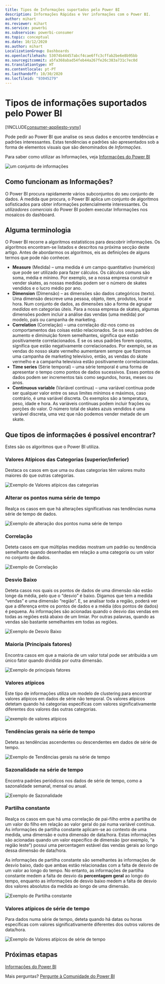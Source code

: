 ```yaml
---
title: Tipos de Informações suportados pelo Power BI
description: Informações Rápidas e Ver informações com o Power BI.
author: mihart
ms.reviewer: mihart
ms.service: powerbi
ms.subservice: powerbi-consumer
ms.topic: conceptual
ms.date: 10/12/2020
ms.author: mihart
LocalizationGroup: Dashboards
ms.openlocfilehash: 53074b44457abcf4cae6ffc3cffab2be6e8b95bb
ms.sourcegitcommit: a5fa368abad54feb44a267fe26c383a731c7ec0d
ms.translationtype: HT
ms.contentlocale: pt-PT
ms.lasthandoff: 10/30/2020
ms.locfileid: "93045279"
---
```

# <a name="types-of-insights-supported-by-power-bi"></a>Tipos de informações suportados pelo Power BI

[!INCLUDE[consumer-appliesto-yyny](../includes/consumer-appliesto-yyny.md)]

Pode pedir ao Power BI que analise os seus dados e encontre tendências e padrões interessantes. Estas tendências e padrões são apresentados sob a forma de elementos visuais que são denominados de *Informações*. 

Para saber como utilizar as Informações, veja [Informações do Power BI](end-user-insights.md)

![um conjunto de informações](media/end-user-insight-types/power-bi-insight.png)

## <a name="how-does-insights-work"></a>Como funcionam as Informações?
O Power BI procura rapidamente vários subconjuntos do seu conjunto de dados. À medida que procura, o Power BI aplica um conjunto de algoritmos sofisticados para obter informações potencialmente interessantes. Os *utilizadores comerciais* do Power BI podem executar Informações nos mosaicos do dashboard.

## <a name="some-terminology"></a>Alguma terminologia
O Power BI recorre a algoritmos estatísticos para descobrir informações. Os algoritmos encontram-se listados e descritos na próxima secção deste artigo. Antes de abordarmos os algoritmos, eis as definições de alguns termos que pode não conhecer. 

* **Measure** (Medida) – uma medida é um campo quantitativo (numérico) que pode ser utilizado para fazer cálculos. Os cálculos comuns são soma, média e mínimo. Por exemplo, se a nossa empresa construir e vender skates, as nossas medidas podem ser o número de skates vendidos e o lucro médio por ano.  
* **Dimension** (Dimensão) – as dimensões são dados categóricos (texto). Uma dimensão descreve uma pessoa, objeto, item, produtos, local e hora. Num conjunto de dados, as dimensões são a forma de agrupar *medidas* em categorias úteis. Para a nossa empresa de skates, algumas dimensões podem incluir a análise das vendas (uma medida) por modelo, país ou campanha de marketing.   
* **Correlation** (Correlação) – uma correlação diz-nos como os comportamentos das coisas estão relacionados.  Se os seus padrões de aumento e diminuição forem semelhantes, significa que estão positivamente correlacionados. E se os seus padrões forem opostos, significa que estão negativamente correlacionados. Por exemplo, se as vendas do nosso skate vermelho aumentarem sempre que fizermos uma campanha de marketing televisivo, então, as vendas do skate vermelho e a campanha televisiva estão positivamente correlacionadas.
* **Time series** (Série temporal) – uma série temporal é uma forma de apresentar o tempo como pontos de dados sucessivos. Esses pontos de dados podem ser incrementos tais como segundos, horas, meses ou anos.  
* **Continuous variable** (Variável contínua) – uma variável contínua pode ser qualquer valor entre os seus limites mínimos e máximos, caso contrário, é uma variável discreta. Os exemplos são a temperatura, peso, idade e hora. As variáveis contínuas podem incluir frações ou porções do valor. O número total de skates azuis vendidos é uma variável discreta, uma vez que não podemos vender metade de um skate.  

## <a name="what-types-of-insights-can-you-find"></a>Que tipos de informações é possível encontrar?
Estes são os algoritmos que o Power BI utiliza. 

### <a name="category-outliers-topbottom"></a>Valores Atípicos das Categorias (superior/inferior)
Destaca os casos em que uma ou duas categorias têm valores muito maiores do que outras categorias.  

![Exemplo de Valores atípicos das categorias](./media/end-user-insight-types/pbi-auto-insight-type-category-outliers.png)

### <a name="change-points-in-a-time-series"></a>Alterar os pontos numa série de tempo
Realça os casos em que há alterações significativas nas tendências numa série de tempo de dados.

![Exemplo de alteração dos pontos numa série de tempo](./media/end-user-insight-types/pbi-auto-insight-type-changepoint.png)

### <a name="correlation"></a>Correlação
Deteta casos em que múltiplas medidas mostram um padrão ou tendência semelhante quando desenhadas em relação a uma categoria ou um valor no conjunto de dados.

![Exemplo de Correlação](./media/end-user-insight-types/pbi-auto-insight-type-correlation.png)

### <a name="low-variance"></a>Desvio Baixo
Deteta casos nos quais os pontos de dados de uma dimensão não estão longe da média, pelo que o “desvio” é baixo. Digamos que tem a medida “vendas” e uma dimensão “região”. E, se analisar toda a região, poderá ver que a diferença entre os pontos de dados e a média (dos pontos de dados) é pequena. As informações são acionadas quando o desvio das vendas em todas as regiões está abaixo de um limiar. Por outras palavras, quando as vendas são bastante semelhantes em todas as regiões.

![Exemplo de Desvio Baixo](./media/end-user-insight-types/power-bi-insights-low-variance.png)

### <a name="majority-major-factors"></a>Maioria (Principais fatores)
Encontra casos em que a maioria de um valor total pode ser atribuída a um único fator quando dividida por outra dimensão.  

![Exemplo de principais fatores](./media/end-user-insight-types/pbi-auto-insight-type-majority.png)

### <a name="outliers"></a>Valores atípicos
Este tipo de informações utiliza um modelo de clustering para encontrar valores atípicos em dados de série não temporal. Os valores atípicos detetam quando há categorias específicas com valores significativamente diferentes dos valores das outras categorias.

![exemplo de valores atípicos](./media/end-user-insight-types/power-bi-outliers.png)

### <a name="overall-trends-in-time-series"></a>Tendências gerais na série de tempo
Deteta as tendências ascendentes ou descendentes em dados de série de tempo.

![Exemplo de Tendências gerais na série de tempo](./media/end-user-insight-types/pbi-auto-insight-type-trend.png)

### <a name="seasonality-in-time-series"></a>Sazonalidade na série de tempo
Encontra padrões periódicos nos dados de série de tempo, como a sazonalidade semanal, mensal ou anual.

![Exemplo de Sazonalidade](./media/end-user-insight-types/pbi-auto-insight-type-seasonality-new.png)

### <a name="steady-share"></a>Partilha constante
Realça os casos em que há uma correlação de pai-filho entre a partilha de um valor do filho em relação ao valor geral do pai numa variável contínua. As informações de partilha constante aplicam-se ao contexto de uma medida, uma dimensão e outra dimensão de data/hora. Estas informações são acionadas quando um valor específico de dimensão (por exemplo, “a região leste”) possui uma percentagem estável das vendas gerais ao longo dessa dimensão de data/hora.

As informações de partilha constante são semelhantes às informações de desvio baixo, dado que ambas estão relacionadas com a falta de desvio de um valor ao longo do tempo. No entanto, as informações de partilha constante medem a falta de desvio da **percentagem geral** ao longo do tempo, enquanto as informações de desvio baixo medem a falta de desvio dos valores absolutos da medida ao longo de uma dimensão.

![Exemplo de Partilha constante](./media/end-user-insight-types/pbi-auto-insight-type-steadyshare.png)

### <a name="time-series-outliers"></a>Valores atípicos de série de tempo
Para dados numa série de tempo, deteta quando há datas ou horas específicas com valores significativamente diferentes dos outros valores de data/hora.

![Exemplo de Valores atípicos de série de tempo](./media/end-user-insight-types/pbi-auto-insight-type-time-series-outliers-purple.png)


## <a name="next-steps"></a>Próximas etapas
[Informações do Power BI](end-user-insights.md)

Mais perguntas? [Pergunte à Comunidade do Power BI](https://community.powerbi.com/)

